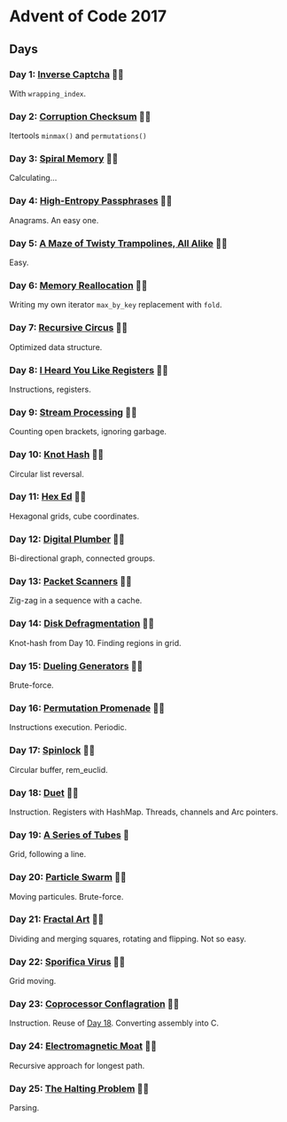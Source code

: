 # Advent of Code 2017


## Days

### Day 1: [Inverse Captcha](day01/README.md) 🌟🌟

With `wrapping_index`.

### Day 2: [Corruption Checksum](day02/README.md) 🌟🌟

Itertools `minmax()` and `permutations()`

### Day 3: [Spiral Memory](day03/README.md) 🌟🌟

Calculating...

### Day 4: [High-Entropy Passphrases](day04/README.md) 🌟🌟

Anagrams. An easy one.

### Day 5: [A Maze of Twisty Trampolines, All Alike](day05/README.md) 🌟🌟

Easy.

### Day 6: [Memory Reallocation](day06/README.md) 🌟🌟

Writing my own iterator `max_by_key` replacement with `fold`.

### Day 7: [Recursive Circus](day07/README.md) 🌟🌟

Optimized data structure.

### Day 8: [I Heard You Like Registers](day08/README.md) 🌟🌟

Instructions, registers.

### Day 9: [Stream Processing](day09/README.md) 🌟🌟

Counting open brackets, ignoring garbage.

### Day 10: [Knot Hash](day10/README.md) 🌟🌟

Circular list reversal.

### Day 11: [Hex Ed](day11/README.md) 🌟🌟

Hexagonal grids, cube coordinates.

### Day 12: [Digital Plumber](day12/README.md) 🌟🌟

Bi-directional graph, connected groups.

### Day 13: [Packet Scanners](day13/README.md) 🌟🌟

Zig-zag in a sequence with a cache.

### Day 14: [Disk Defragmentation](day14/README.md) 🌟🌟

Knot-hash from Day 10. Finding regions in grid.

### Day 15: [Dueling Generators](day15/README.md) 🌟🌟

Brute-force.

### Day 16: [Permutation Promenade](day16/README.md) 🌟🌟

Instructions execution. Periodic.

### Day 17: [Spinlock](day17/README.md) 🌟🌟

Circular buffer, rem_euclid.

### Day 18: [Duet](day18/README.md) 🌟🌟

Instruction. Registers with HashMap. Threads, channels and Arc pointers.

### Day 19: [A Series of Tubes](day19/README.md) 🌟

Grid, following a line.

### Day 20: [Particle Swarm](day20/README.md) 🌟🌟

Moving particules. Brute-force.

### Day 21: [Fractal Art](day21/README.md) 🌟🌟

Dividing and merging squares, rotating and flipping. Not so easy.

### Day 22: [Sporifica Virus](day22/README.md) 🌟🌟

Grid moving.

### Day 23: [Coprocessor Conflagration](day23/README.md) 🌟🌟

Instruction. Reuse of [Day 18](day18/README.md). Converting assembly into C.

### Day 24: [Electromagnetic Moat](day24/README.md) 🌟🌟

Recursive approach for longest path.

### Day 25: [The Halting Problem](day25/README.md)  🌟🌟

Parsing.